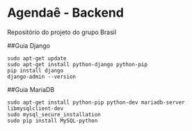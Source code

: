 # Agendaê - Backend
Repositório do projeto do grupo Brasil

##Guia Django

```
sudo apt-get update
sudo apt-get install python-django python-pip
pip install django
django-admin --version
```

##Guia MariaDB

```
sudo apt-get install python-pip python-dev mariadb-server libmysqlclient-dev 
sudo mysql_secure_installation
sudo pip install MySQL-python
```
